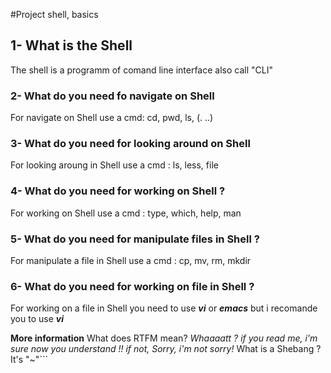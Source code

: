 #Project shell, basics

## 1- What is the Shell
The shell is a programm of comand line interface also call "CLI"



### 2- What do you need fo navigate on Shell
For navigate on Shell use a cmd: cd, pwd, ls, (. ..) 



### 3- What do you need for looking around on Shell 
For looking aroung in Shell use a cmd : ls, less, file



### 4- What do you need for working on Shell ?
For working on Shell use a cmd : type, which, help, man



### 5- What do you need for manipulate files in Shell ?
For manipulate a file in Shell use a cmd : cp, mv, rm, mkdir



### 6- What do you need for working on file in Shell ?
For working on a file in Shell you need to use **_vi_** or **_emacs_** but i recomande you to use **_vi_**



**More information**
What does RTFM mean? _Whaaaatt ? if you read me, i'm sure now you understand !! if not, Sorry, i'm not sorry!_ 
What is a Shebang ? It's "~"```
